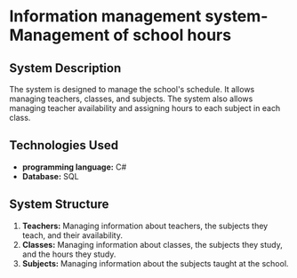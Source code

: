 # Information management system-Management of school hours

## System Description
The system is designed to manage the school's schedule. It allows managing teachers, classes, and subjects. The system also allows managing teacher availability and assigning hours to each subject in each class.

## Technologies Used
- **programming language:** C#
- **Database:** SQL


## System Structure
1. **Teachers:**  Managing information about teachers, the subjects they teach, and their availability.
2. **Classes:** Managing information about classes, the subjects they study, and the hours they study.
3. **Subjects:** Managing information about the subjects taught at the school.



